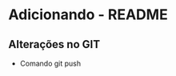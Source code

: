 # Adicionando - README

## Alterações no GIT

* Comando git push

<!-- * Comando git restore -->

<!-- git restore README.md (desfaz alteração) 
git restore --staged README.md (Volta para situação antes do add)-->